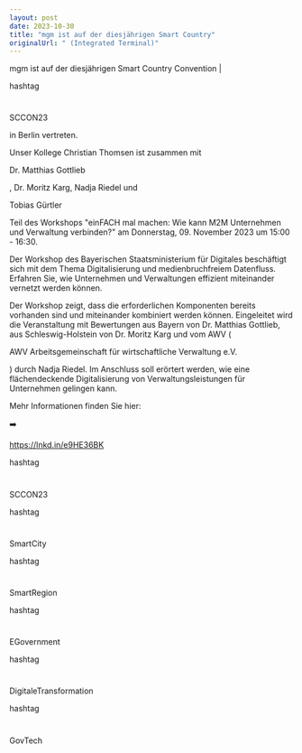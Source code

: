 ```yaml
---
layout: post
date: 2023-10-30
title: "mgm ist auf der diesjährigen Smart Country"
originalUrl: " (Integrated Terminal)"
---
```


mgm ist auf der diesjährigen Smart Country Convention |

hashtag

#

SCCON23

in Berlin vertreten.

Unser Kollege Christian Thomsen ist zusammen mit

Dr. Matthias Gottlieb

, Dr. Moritz Karg, Nadja Riedel und

Tobias Gürtler

Teil des Workshops "einFACH mal machen: Wie kann M2M Unternehmen und Verwaltung verbinden?" am Donnerstag, 09. November 2023 um 15:00 - 16:30.

Der Workshop des Bayerischen Staatsministerium für Digitales beschäftigt sich mit dem Thema Digitalisierung und medienbruchfreiem Datenfluss. Erfahren Sie, wie Unternehmen und Verwaltungen effizient miteinander vernetzt werden können.

Der Workshop zeigt, dass die erforderlichen Komponenten bereits vorhanden sind und miteinander kombiniert werden können. Eingeleitet wird die Veranstaltung mit Bewertungen aus Bayern von Dr. Matthias Gottlieb, aus Schleswig-Holstein von Dr. Moritz Karg und vom AWV (

AWV Arbeitsgemeinschaft für wirtschaftliche Verwaltung e.V.

) durch Nadja Riedel. Im Anschluss soll erörtert werden, wie eine flächendeckende Digitalisierung von Verwaltungsleistungen für Unternehmen gelingen kann.

Mehr Informationen finden Sie hier:

➡️

https://lnkd.in/e9HE36BK

hashtag

#

SCCON23

hashtag

#

SmartCity

hashtag

#

SmartRegion

hashtag

#

EGovernment

hashtag

#

DigitaleTransformation

hashtag

#

GovTech